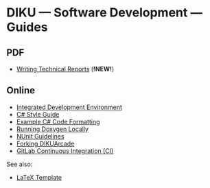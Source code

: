 # DIKU — Software Development — Guides

## PDF

* [Writing Technical Reports](https://git.dikunix.dk/su17/Guides/builds/322/artifacts/file/su17-writing-technical-reports-v1.pdf) (**!NEW!**)

## Online

* [Integrated Development Environment](IDE.md)
* [C# Style Guide](CSharpStyle.md)
* [Example C# Code Formatting](CSharpFormatting.md)
* [Running Doxygen Locally](Doxygen.md)
* [NUnit Guidelines](NUnit_guidelines.md)
* [Forking DIKUArcade](ForkingDIKUArcade.md)
* [GitLab Continuous Integration (CI)](GitLabCI.md)

See also:

* [LaTeX Template](https://git.dikunix.dk/su17/LaTeXTemplate/)
